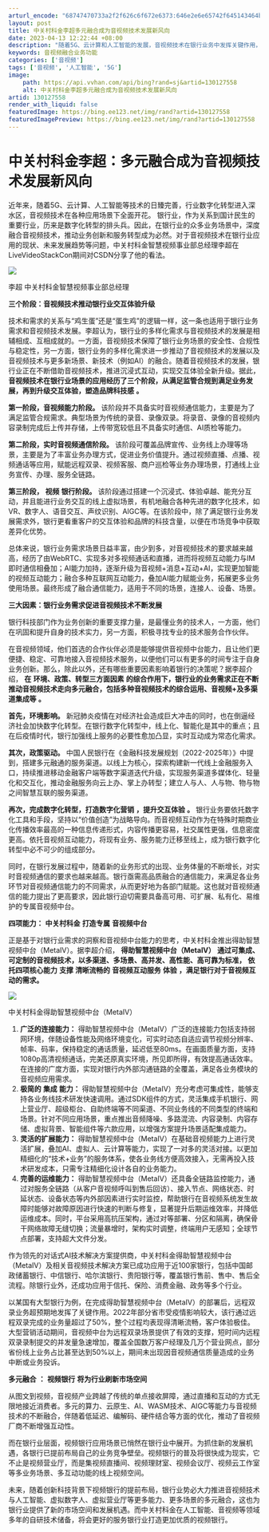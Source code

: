 ```yaml
---
arturl_encode: "68747470733a2f2f626c6f672e6373:646e2e6e65742f645143464b79514458596d3346387242302f:61727469636c652f64657461696c732f313330313237353538"
layout: post
title: 中关村科金李超多元融合成为音视频技术发展新风向
date: 2023-04-13 12:22:44 +08:00
description: "随着5G、云计算和人工智能的发展，音视频技术在银行业务中发挥关键作用，从满足"
keywords: 音视频融合业务功能
categories: ['音视频']
tags: ['音视频', '人工智能', '5G']
image:
    path: https://api.vvhan.com/api/bing?rand=sj&artid=130127558
    alt: 中关村科金李超多元融合成为音视频技术发展新风向
artid: 130127558
render_with_liquid: false
featuredImage: https://bing.ee123.net/img/rand?artid=130127558
featuredImagePreview: https://bing.ee123.net/img/rand?artid=130127558
---
```


# 中关村科金李超：多元融合成为音视频技术发展新风向

近年来，随着5G、云计算、人工智能等技术的日臻完善，行业数字化转型进入深水区，音视频技术在各种应用场景下全面开花。 银行业，作为关系到国计民生的重要行业，历来是数字化转型的排头兵。因此，在银行业的众多业务场景中，深度融合音视频技术，推动业务创新和服务转型成为必然。对于音视频技术在银行业应用的现状、未来发展趋势等问题，中关村科金智慧视频事业部总经理李超在LiveVideoStackCon期间对CSDN分享了他的看法。

![](https://i-blog.csdnimg.cn/blog_migrate/5076dedcd698462b12ebca7b0c820873.jpeg)

李超 中关村科金智慧视频事业部总经理

**三个阶段：音视频技术推动银行业交互体验升级**

技术和需求的关系与“鸡生蛋”还是“蛋生鸡”的逻辑一样，这一条也适用于银行业务需求和音视频技术发展。李超认为，银行业的多样化需求与音视频技术的发展是相辅相成、互相成就的。一方面，音视频技术保障了银行业务场景的安全性、合规性与稳定性，另一方面，银行业务的多样化需求进一步推动了音视频技术的发展以及音视频技术与更多新场景、新技术（例如AI）的融合。随着音视频技术的发展，银行业正在不断借助音视频技术，推进沉浸式互动，实现交互体验全新升级。据此，
**音视频技术在银行业场景的应用经历了三个阶段，从满足监管合规到满足业务发展，再到升级交互体验，塑造品牌科技感**
**。**

**第一阶段，音视频能力阶段。**
该阶段并不具备实时音视频通信能力，主要是为了满足监管合规需求。典型场景为传统的录音、录像双录。将录音、录像的音视频内容录制完成后上传并存储，上传带宽较低且不具备实时通信、AI质检等能力。

**第二阶段，实时音视频通信阶段。**
该阶段可覆盖品牌宣传、业务线上办理等场景，主要是为了丰富业务办理方式，促进业务价值提升。通过视频直播、点播、视频通话等应用，赋能远程双录、视频客服、商户巡检等业务办理场景，打通线上业务宣传、办理、服务全链路。

**第三阶段，**
**视频**
**银行阶段。**
该阶段通过搭建一个沉浸式、体验卓越、能充分互动，并且能进行业务交互的线上虚拟场景，有机地融合各种先进的数字化技术，如VR、数字人、语音交互、声纹识别、AIGC等。在该阶段中，除了满足银行业务发展需求外，银行更看重客户的交互体验和品牌的科技含量，以便在市场竞争中获取差异化优势。

总体来说，银行业务需求场景日益丰富，由少到多，对音视频技术的要求越来越高，经历了由WebRTC、实现多对多视频通话和直播，进而将视频互动能力与IM即时通信相叠加；AI能力加持，逐渐升级为音视频+消息+互动+AI，实现更加智能的视频互动能力；融合多种互联网互动能力，叠加AI能力赋能业务，拓展更多业务使用场景。最终形成了融合通信能力，适用于不同的场景，连接人、设备、场景。

**三大因素：银行业务需求促进音视频技术不断发展**

银行科技部门作为业务创新的重要支撑力量，是最懂业务的技术人，一方面，他们在巩固和提升自身的技术实力，另一方面，积极寻找专业的技术服务合作伙伴。

在音视频领域，他们首选的合作伙伴必须是能够提供音视频中台能力，且让他们更便捷、稳定、可靠地接入音视频技术服务，以便他们可以有更多的时间专注于自身业务创新。那么，除此以外，还有哪些重要因素影响着银行的决策呢？据李超介绍，
**在**
**环境、政策、转型三方面因素**
**的综合作用下，银行业的业务需求正在不断推动音视频技术走向多元融合，包括多种音视频技术的综合运用、音视频+及多渠道集成等**
**。**

**首先，环境影响。**
新冠肺炎疫情在对经济社会造成巨大冲击的同时，也在倒逼经济社会加快数字化转型。在银行数字化转型中，线上化、智能化是其中的重点；且在后疫情时代，银行加强线上服务的必要性愈加凸显，实时互动成为常态化需求。

**其次，政策驱动。**
中国人民银行在《金融科技发展规划（2022-2025年）》中提到，搭建多元融通的服务渠道。以线上为核心，探索构建新一代线上金融服务入口，持续推进移动金融客户端等数字渠道迭代升级，实现服务渠道多媒体化、轻量化和交互化，推动金融服务向云上办、掌上办转型；建立人与人、人与物、物与物之间智慧互联的服务渠道。

**再次，完成数字化转型，打造数字化营销**
**，提升交互体验**
**。**
银行业务要依托数字化工具和手段，坚持以“价值创造”为战略导向。而音视频互动作为在特殊时期商业化传播效率最高的一种信息传递形式，内容传播更容易，社交属性更强，信息密度更高。依托音视频互动能力，将现有业务、服务能力迁移至线上，成为银行数字化转型中必不可少的组成部分。

同时，在银行发展过程中，随着新的业务形式的出现、业务体量的不断增长，对实时音视频通信的要求也越来越高。银行亟需高品质融合的通信能力，来满足各业务环节对音视频通信能力的不同需求，从而更好地为各部门赋能。这也就对音视频通信的能力提出了更高要求，因此银行迫切需要具备高可用、可扩展、私有化、易维护的专属音视频中台。

**四项能力：**
**中关村科金**
**打造专属**
**音视频中台**

正是基于对银行业需求的洞察和音视频中台能力的思考，中关村科金推出得助智慧视频中台（MetaIV）。据李超介绍，
**得助智慧视频中台（MetaIV）**
**通过可集成、可定制的音视频技术，以多渠道、多场景、高并发、高性能、高可靠为标准，**
**依托四项核心能力**
**支撑**
**清晰流畅的**
**音视频互动服务**
**体验**
**，满足银行对于音视频互动的需求。**

![](https://i-blog.csdnimg.cn/blog_migrate/29307192ae42da228e9e74c87530534f.png)

中关村科金得助智慧视频中台（MetaIV）

1. **广泛的连接能力：**
   得助智慧视频中台（MetaIV）广泛的连接能力包括支持弱网环境，伴随设备性能及网络环境变化，可实时动态自适应调节视频分辨率、帧率、码率，保持稳定的通话质量，延迟低至80ms。在画面质量方面，支持1080p高清视频通话，完美还原真实环境，所见即所得，有效提高通话效率。在连接的广度方面，实现对银行内外部沟通链路的全覆盖，满足各业务模块的音视频应用需求。
2. **极简的**
   **集成**
   **能力：**
   得助智慧视频中台（MetaIV）充分考虑可集成性，能够支持各业务线技术研发快速调用。通过SDK组件的方式，灵活集成手机银行、网上营业厅、超级柜台、自助终端等不同渠道、不同业务线的不同类型的终端和场景。针对不同应用场景，重点推出音频降噪、多路混流、内容录制、内容存储、虚拟背景、智能组件等六款应用，以增强方案提升场景适配集成能力。
3. **灵活的扩展能力：**
   得助智慧视频中台（MetaIV）在基础音视频能力上进行灵活扩展，叠加AI、虚拟人、云计算等能力，实现了一对多的灵活对接。以更加精细化的“技术+业务”的服务体系，使各业务线方便高效接入，无需再投入技术研发成本，只需专注精细化设计各自的业务能力。
4. **完善的运维能力：**
   得助智慧视频中台（MetaIV）还具备全链路监控能力，通过对服务全链路（从客户音视频呼叫到售后回访）、接入节点、网络状态、时延状态、设备状态等内外部因素进行实时监控，帮助银行在音视频系统发生故障时能够对故障原因进行快速的判断与修复，显著提升后期运维效率，并降低运维成本。同时，平台采用高抗压架构，通过对等部署、分区和隔离，确保骨干网络故障无缝切换；流量暴增时，架构实时调整，终端用户无感知；全球节点部署，支持超大文件分发。

作为领先的对话式AI技术解决方案提供商，中关村科金得助智慧视频中台（MetaIV）及相关音视频技术解决方案已成功应用于近100家银行，包括中国邮政储蓄银行、中信银行、哈尔滨银行、贵阳银行等，覆盖银行售前、售中、售后全流程。除银行业外，还成功应用于信托、保险、消费金融、政务等多个行业。

以某国有大型银行为例，在完成得助智慧视频中台（MetaIV）的部署后，远程双录业务超预期地发挥了关键作用。2022年部分省市受疫情影响较大，该行通过远程双录完成的业务量超过了50%，整个过程均表现得清晰流畅，客户体验极佳。大型营销活动期间，音视频中台为远程双录场景提供了有效的支撑，短时间内远程双录录制提交的并发量急速增加，覆盖全国数万客户经理及几万个营业网点，部分省份线上业务占比甚至达到50%以上，期间未出现因音视频通信质量造成的业务中断或业务投诉。

**多元融合**
**：**
**视频银行**
**将为行业刷新市场空间**

从图文到视频，音视频产业跨越了传统的单点接收屏障，通过直播和互动的方式无限地接近消费者。多元的算力、云原生、AI、WASM技术、AIGC等能力与音视频技术的不断融合，伴随着低延迟、编解码、硬件结合等方面的优化，推动了音视频厂商不断增强互动性。

而在银行业层面，视频银行应用场景已悄然在银行业中展开。为抓住新的发展机遇，各银行已提前布局自己的业务竞争壁垒。视频银行的普及将很快成为现实，它不止是视频营业厅，而是集视频直播间、视频理财室、视频会议厅、视频云工作室等多业务场景、多互动功能的线上视频空间。

未来，随着创新科技背景下视频银行的提前布局，银行业势必大力推进音视频技术与人工智能、虚拟数字人、虚拟营业厅等更多能力、更多场景的多元融合，这也为银行业提供了新的市场空间和发展机遇。而中关村科金在人工智能、音视频等领域多年的自研技术储备，将会更好的服务银行业打造更加优质的视频银行。